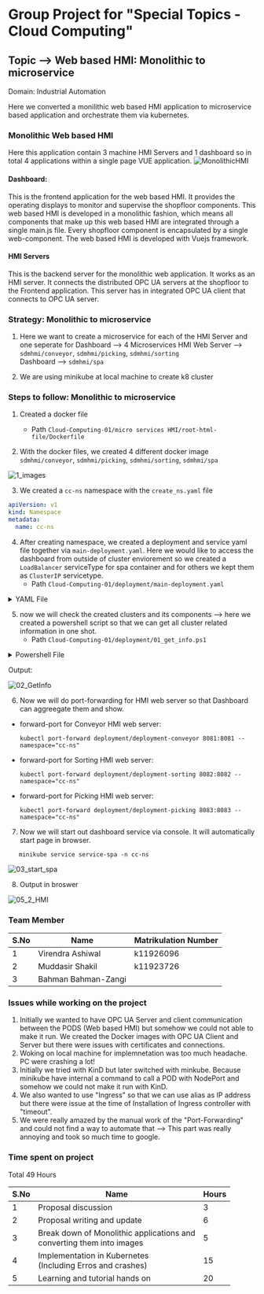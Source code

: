 # Group Project for "Special Topics - Cloud Computing"

## Topic --> Web based HMI: Monolithic to microservice

Domain: Industrial Automation

Here we converted a monilithic web based HMI application to microservice based application and orchestrate them via kubernetes.

### Monolithic Web based HMI

Here this application contain 3 machine HMI Servers and 1 dashboard so in total 4 applications within a single page VUE application.
![MonolithicHMI](https://user-images.githubusercontent.com/3264554/105174003-2acc9b80-5b22-11eb-8154-254e9483033e.png)

#### Dashboard:
This is the frontend application for the web based HMI. It provides the operating displays to monitor and supervise the shopfloor components. This web based HMI is developed in a monolithic fashion, which means all components that make up this web based HMI are integrated through a single main.js file. Every shopfloor component is encapsulated by a single web-component. The web based HMI is developed with Vuejs framework.

#### HMI Servers
This is the backend server for the monolithic web application. It works as an HMI server. It connects the distributed OPC UA servers at the shopfloor to the Frontend application. This server has in integrated OPC UA client that connects to OPC UA server. 


### Strategy: Monolithic to microservice
1) Here we want to create a microservice for each of the HMI Server and one seperate for Dashboard --> 4 Microservices
    HMI Web Server --> `sdmhmi/conveyor`, `sdmhmi/picking`, `sdmhmi/sorting` <br/>
    Dashboard      --> `sdmhmi/spa`
    
2) We are using minikube at local machine to create k8 cluster

### Steps to follow: Monolithic to microservice
1) Created a docker file 
   - Path `Cloud-Computing-01/micro services HMI/root-html-file/Dockerfile`
   
2) With the docker files, we created 4 different docker image `sdmhmi/conveyor`, `sdmhmi/picking`, `sdmhmi/sorting`, `sdmhmi/spa` 

![1_images](https://user-images.githubusercontent.com/3264554/105175922-d676eb00-5b24-11eb-8bed-ab2d685abad2.GIF)

3) We created a `cc-ns` namespace with the `create_ns.yaml` file
```yaml
apiVersion: v1
kind: Namespace
metadata:
  name: cc-ns
 ```

4) After creating namespace, we created a deployment and service yaml file together via `main-deployment.yaml`. Here we would like to access the dashboard from outside of cluster enviorement so we created a `LoadBalancer` serviceType for spa container and for others we kept them as `ClusterIP` servicetype.
   - Path `Cloud-Computing-01/deployment/main-deployment.yaml`
<details><summary>YAML File</summary>
<p>


```yaml
apiVersion: apps/v1
kind: Deployment
metadata:
  name: deployment-spa
  namespace: cc-ns
spec:
  replicas: 1
  selector:
    matchLabels:
      app: spa
  template:
    metadata:
      labels:
        app: spa
    spec:
      containers:
      - name: c-spa
        image: sdmhmi/spa
        ports:
        - containerPort: 5000 
---
apiVersion: v1
kind: Service
metadata:
  name: service-spa
  namespace: cc-ns
  labels:
    app: spa
spec:
  selector:
    app: spa
  type: LoadBalancer
  ports:
    - protocol: TCP
      port: 5000
      targetPort: 5000
      nodePort: 30000

---
apiVersion: apps/v1
kind: Deployment
metadata:
  name: deployment-conveyor
  namespace: cc-ns
spec:
  replicas: 1
  selector:
    matchLabels:
      app: conveyor      
  template:
    metadata:
      labels:
        app: conveyor
    spec:
      containers:
      - name: c-conveyor
        image: sdmhmi/conveyor
        ports:
        - containerPort: 8081 
---
apiVersion: v1
kind: Service
metadata:
  name: service-conveyor
  namespace: cc-ns
  labels:
    app: conveyor
spec:
  selector:
    app: conveyor
  type: ClusterIP
  ports:
    - protocol: TCP
      port: 8081
      targetPort: 8081

---
apiVersion: apps/v1
kind: Deployment
metadata:
  name: deployment-sorting
  namespace: cc-ns
spec:
  replicas: 2
  selector:
    matchLabels:
      app: sorting
  template:
    metadata:
      labels:
        app: sorting
    spec:
      containers:
      - name: c-sorting
        image: sdmhmi/sorting
        ports:
        - containerPort: 8082 

---
apiVersion: v1
kind: Service
metadata:
  name: service-sorting
  namespace: cc-ns
  labels:
    app: sorting
spec:
  selector:
    app: sorting
  type: ClusterIP
  ports:
    - protocol: TCP
      port: 8082
      targetPort: 8082


---
apiVersion: apps/v1
kind: Deployment
metadata:
  name: deployment-picking
  namespace: cc-ns
spec:
  replicas: 1
  selector:
    matchLabels:
      app: picking
  template:
    metadata:
      labels:
        app: picking
    spec:
      containers:
      - name: c-picking
        image: sdmhmi/picking
        ports:
        - containerPort: 8083 

---
apiVersion: v1
kind: Service
metadata:
  name: service-picking
  namespace: cc-ns
  labels:
    app: picking
spec:
  selector:
    app: picking
  type: ClusterIP
  ports:
    - protocol: TCP
      port: 8083
      targetPort: 8083
 ```

</p>
</details>

5) now we will check the created clusters and its components --> here we created a powershell script so that we can get all cluster related information in one shot.
   - Path `Cloud-Computing-01/deployment/01_get_info.ps1`
<details><summary>Powershell File</summary>
<p>

```powershell
echo "`n" ; echo ">>>>  Available Nodes >>>";
kubectl get node -o wide ;


echo "`n" ; echo ">>>>  Available Deployments >>>";
kubectl get deployment --namespace cc-ns -o jsonpath="{..image}" -o wide  ; 


echo "`n" ; echo ">>>>  Available Pods >>>";
kubectl get pods --namespace cc-ns -o jsonpath="{..image}" -o wide ; 


echo "`n" ; echo ">>>>  Available Services >>>";
kubectl get svc --namespace cc-ns -o jsonpath="{..image}" -o wide ; 


echo "`n" ; echo ">>>>  Available Endpoints >>>";
kubectl get ep --namespace cc-ns -o jsonpath="{..image}" -o wide;


echo "`n" ; echo ">>>>  Available ReplicaSet >>>";
kubectl get rs --namespace cc-ns -o jsonpath="{..image}" -o wide ;

echo "`n" ;

```

</p>
</details>

Output:

![02_GetInfo](https://user-images.githubusercontent.com/3264554/105178096-e04e1d80-5b27-11eb-979e-5dc0c29f7957.png)

6) Now we will do port-forwarding for HMI web server so that Dashboard can aggreegate them and show.
 - forward-port for Conveyor HMI web server: 
    ```console
    kubectl port-forward deployment/deployment-conveyor 8081:8081 --namespace="cc-ns"
    ```
 - forward-port for Sorting HMI web server: 
    ```console
    kubectl port-forward deployment/deployment-sorting 8082:8082 --namespace="cc-ns"
    ```
 - forward-port for Picking HMI web server: 
    ```console
    kubectl port-forward deployment/deployment-picking 8083:8083 --namespace="cc-ns"
    ```
 
 7) Now we will start out dashboard service via console. It will automatically start page in browser.
 
 ```console
    minikube service service-spa -n cc-ns
  ```
![03_start_spa](https://user-images.githubusercontent.com/3264554/105180112-6e2b0800-5b2a-11eb-9613-c41e15585a54.GIF)


 8) Output in broswer
 
![05_2_HMI](https://user-images.githubusercontent.com/3264554/105180103-6bc8ae00-5b2a-11eb-8f59-6e2a3e65c8d4.png)


### Team Member
|  S.No | Name   | Matrikulation Number   |
|---|---|---|
|  1|Virendra Ashiwal    |  k11926096 |
|  2|Muddasir Shakil     | k11923726  |
|  3|Bahman Bahman-Zangi |   |

### Issues while working on the project
1. Initially we wanted to have OPC UA Server and client communication between the PODS (Web based HMI) but somehow we could not able to make it run. We created the Docker images with OPC UA Client and Server but there were issues with certificates and connections.
2. Woking on local machine for implemnetation was too much headache. PC were crashing a lot!
3. Initially we tried with KinD but later switched with minkube. Because minikube have internal a command to call a POD with NodePort and somehow we could not make it run with KinD.
4. We also wanted to use "Ingress" so that we can use alias as IP address but there were issue at the time of Installation of Ingress controller with "timeout".
5. We were really amazed by the manual work of the "Port-Forwarding" and could not find a way to automate that --> This part was really annoying and took so much time to google.


### Time spent on project 

Total 49 Hours

|  S.No | Name   | Hours   |
|---|---|---|
|  1|Proposal discussion    | 3 |
|  2|Proposal writing and update     | 6 |
|  3|Break down of Monolithic applications and <br> converting them into images| 5 |
|  4|Implementation in Kubernetes <br>(Including Erros and crashes)| 15 |
|  5|Learning and tutorial hands on| 20 |





